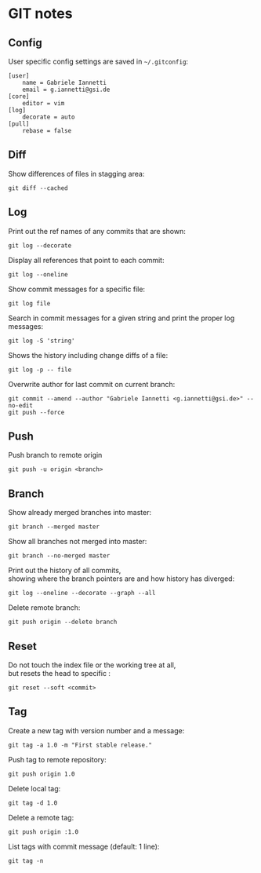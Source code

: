 # GIT notes

## Config

User specific config settings are saved in `~/.gitconfig`:  

```
[user]
    name = Gabriele Iannetti
    email = g.iannetti@gsi.de
[core]
    editor = vim
[log]
    decorate = auto
[pull]
    rebase = false
```

## Diff

Show differences of files in stagging area:
```
git diff --cached
```

## Log

Print out the ref names of any commits that are shown:
```
git log --decorate
```

Display all references that point to each commit:
```
git log --oneline
```

Show commit messages for a specific file:
```
git log file
```

Search in commit messages for a given string and print the proper log messages:
```
git log -S 'string'
```

Shows the history including change diffs of a file:
```
git log -p -- file
```

Overwrite author for last commit on current branch:
```
git commit --amend --author "Gabriele Iannetti <g.iannetti@gsi.de>" --no-edit
git push --force
```

## Push

Push branch to remote origin
```
git push -u origin <branch>
```

## Branch

Show already merged branches into master:
```
git branch --merged master
```

Show all branches not merged into master:
```
git branch --no-merged master
```

Print out the history of all commits,  
showing where the branch pointers are and how history has diverged:
```
git log --oneline --decorate --graph --all
```

Delete remote branch:  
```
git push origin --delete branch
```

## Reset

Do not touch the index file or the working tree at all,  
but resets the head to specific <commit>:
```
git reset --soft <commit>
```

## Tag

Create a new tag with version number and a message:
```
git tag -a 1.0 -m "First stable release."
```

Push tag to remote repository:
```
git push origin 1.0
```

Delete local tag:
```
git tag -d 1.0
```

Delete a remote tag:
```
git push origin :1.0
```

List tags with commit message (default: 1 line):
```
git tag -n
```
